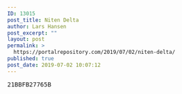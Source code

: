 ```yaml
---
ID: 13015
post_title: Niten Delta
author: Lars Hansen
post_excerpt: ""
layout: post
permalink: >
  https://portalrepository.com/2019/07/02/niten-delta/
published: true
post_date: 2019-07-02 10:07:12
---
```

<pre>21BBFB27765B</pre>